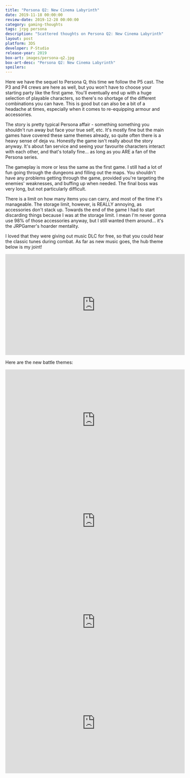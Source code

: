 ```yaml
---
title: "Persona Q2: New Cinema Labyrinth"
date: 2019-11-18 00:00:00 
review-date: 2019-12-28 00:00:00 
category: gaming-thoughts
tags: jrpg persona
description: "Scattered thoughts on Persona Q2: New Cinema Labyrinth"
layout: post
platform: 3DS
developer: P-Studio
release-year: 2019
box-art: images/persona-q2.jpg
box-art-desc: "Persona Q2: New Cinema Labyrinth"
spoilers: 
---
```

Here we have the sequel to Persona Q, this time we follow the P5 cast. The P3 and P4 crews are here as well, but you won't have to choose your starting party like the first game. You'll eventually end up with a huge selection of playable characters, so there's no shortage of the different combinations you can have. This is good but can also be a bit of a headache at times, especially when it comes to re-equipping armour and accessories.

The story is pretty typical Persona affair - something something you shouldn't run away but face your true self, etc. It's mostly fine but the main games have covered these same themes already, so quite often there is a heavy sense of deja vu. Honestly the game isn't really about the story anyway. It's about fan service and seeing your favourite characters interact with each other, and that's totally fine... as long as you ARE a fan of the Persona series.

The gameplay is more or less the same as the first game. I still had a lot of fun going through the dungeons and filling out the maps. You shouldn't have any problems getting through the game, provided you're targeting the enemies' weaknesses, and buffing up when needed. The final boss was very long, but not particularly difficult.

There is a limit on how many items you can carry, and most of the time it's manageable. The storage limit, however, is REALLY annoying, as accessories don't stack up. Towards the end of the game I had to start discarding things because I was at the storage limit. I mean I'm never gonna use 98% of those accessories anyway, but I still wanted them around... it's the JRPGamer's hoarder mentality.

I loved that they were giving out music DLC for free, so that you could hear the classic tunes during combat. As far as new music goes, the hub theme below is my joint!

<div class="content-container">
    <iframe width="560" height="315" src="https://www.youtube.com/embed/DsdMTmz4k5Q" frameborder="0" allow="accelerometer; autoplay; encrypted-media; gyroscope; picture-in-picture" allowfullscreen></iframe>
</div>

Here are the new battle themes:

<div class="content-container">
    <iframe width="560" height="315" src="https://www.youtube.com/embed/NLyznZmzPgA" frameborder="0" allow="accelerometer; autoplay; encrypted-media; gyroscope; picture-in-picture" allowfullscreen></iframe>
</div>

<div class="content-container">
    <iframe width="560" height="315" src="https://www.youtube.com/embed/XQpCtvQnhXI" frameborder="0" allow="accelerometer; autoplay; encrypted-media; gyroscope; picture-in-picture" allowfullscreen></iframe>
</div>

<div class="content-container">
    <iframe width="560" height="315" src="https://www.youtube.com/embed/5VfVI27qglw" frameborder="0" allow="accelerometer; autoplay; encrypted-media; gyroscope; picture-in-picture" allowfullscreen></iframe>
</div>

<div class="content-container">
    <iframe width="560" height="315" src="https://www.youtube.com/embed/IcNJ-ESN_nU" frameborder="0" allow="accelerometer; autoplay; encrypted-media; gyroscope; picture-in-picture" allowfullscreen></iframe>
</div>